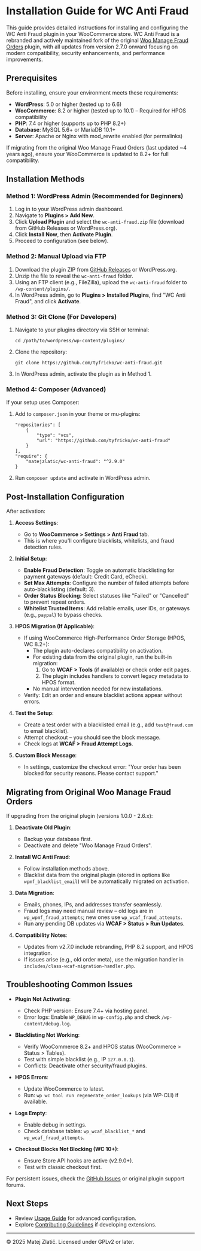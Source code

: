 # Installation Guide for WC Anti Fraud

This guide provides detailed instructions for installing and configuring the WC Anti Fraud plugin in your WooCommerce store. WC Anti Fraud is a rebranded and actively maintained fork of the original [Woo Manage Fraud Orders](https://wordpress.org/plugins/woo-manage-fraud-orders/) plugin, with all updates from version 2.7.0 onward focusing on modern compatibility, security enhancements, and performance improvements.

## Prerequisites

Before installing, ensure your environment meets these requirements:
- **WordPress**: 5.0 or higher (tested up to 6.6)
- **WooCommerce**: 8.2 or higher (tested up to 10.1) – Required for HPOS compatibility
- **PHP**: 7.4 or higher (supports up to PHP 8.2+)
- **Database**: MySQL 5.6+ or MariaDB 10.1+
- **Server**: Apache or Nginx with mod_rewrite enabled (for permalinks)

If migrating from the original Woo Manage Fraud Orders (last updated ~4 years ago), ensure your WooCommerce is updated to 8.2+ for full compatibility.

## Installation Methods

### Method 1: WordPress Admin (Recommended for Beginners)
1. Log in to your WordPress admin dashboard.
2. Navigate to **Plugins > Add New**.
3. Click **Upload Plugin** and select the `wc-anti-fraud.zip` file (download from GitHub Releases or WordPress.org).
4. Click **Install Now**, then **Activate Plugin**.
5. Proceed to configuration (see below).

### Method 2: Manual Upload via FTP
1. Download the plugin ZIP from [GitHub Releases](https://github.com/tyfricko/wc-anti-fraud/releases) or WordPress.org.
2. Unzip the file to reveal the `wc-anti-fraud` folder.
3. Using an FTP client (e.g., FileZilla), upload the `wc-anti-fraud` folder to `/wp-content/plugins/`.
4. In WordPress admin, go to **Plugins > Installed Plugins**, find "WC Anti Fraud", and click **Activate**.

### Method 3: Git Clone (For Developers)
1. Navigate to your plugins directory via SSH or terminal:
   ```
   cd /path/to/wordpress/wp-content/plugins/
   ```
2. Clone the repository:
   ```
   git clone https://github.com/tyfricko/wc-anti-fraud.git
   ```
3. In WordPress admin, activate the plugin as in Method 1.

### Method 4: Composer (Advanced)
If your setup uses Composer:
1. Add to `composer.json` in your theme or mu-plugins:
   ```
   "repositories": [
       {
           "type": "vcs",
           "url": "https://github.com/tyfricko/wc-anti-fraud"
       }
   ],
   "require": {
       "matejzlatic/wc-anti-fraud": "^2.9.0"
   }
   ```
2. Run `composer update` and activate in WordPress admin.

## Post-Installation Configuration

After activation:

1. **Access Settings**:
   - Go to **WooCommerce > Settings > Anti Fraud** tab.
   - This is where you'll configure blacklists, whitelists, and fraud detection rules.

2. **Initial Setup**:
   - **Enable Fraud Detection**: Toggle on automatic blacklisting for payment gateways (default: Credit Card, eCheck).
   - **Set Max Attempts**: Configure the number of failed attempts before auto-blacklisting (default: 3).
   - **Order Status Blocking**: Select statuses like "Failed" or "Cancelled" to prevent repeat orders.
   - **Whitelist Trusted Items**: Add reliable emails, user IDs, or gateways (e.g., `paypal`) to bypass checks.

3. **HPOS Migration (If Applicable)**:
   - If using WooCommerce High-Performance Order Storage (HPOS, WC 8.2+):
     - The plugin auto-declares compatibility on activation.
     - For existing data from the original plugin, run the built-in migration:
       1. Go to **WCAF > Tools** (if available) or check order edit pages.
       2. The plugin includes handlers to convert legacy metadata to HPOS format.
     - No manual intervention needed for new installations.
   - Verify: Edit an order and ensure blacklist actions appear without errors.

4. **Test the Setup**:
   - Create a test order with a blacklisted email (e.g., add `test@fraud.com` to email blacklist).
   - Attempt checkout – you should see the block message.
   - Check logs at **WCAF > Fraud Attempt Logs**.

5. **Custom Block Message**:
   - In settings, customize the checkout error: "Your order has been blocked for security reasons. Please contact support."

## Migrating from Original Woo Manage Fraud Orders

If upgrading from the original plugin (versions 1.0.0 - 2.6.x):

1. **Deactivate Old Plugin**:
   - Backup your database first.
   - Deactivate and delete "Woo Manage Fraud Orders".

2. **Install WC Anti Fraud**:
   - Follow installation methods above.
   - Blacklist data from the original plugin (stored in options like `wpmf_blacklist_email`) will be automatically migrated on activation.

3. **Data Migration**:
   - Emails, phones, IPs, and addresses transfer seamlessly.
   - Fraud logs may need manual review – old logs are in `wp_wpmf_fraud_attempts`; new ones use `wp_wcaf_fraud_attempts`.
   - Run any pending DB updates via **WCAF > Status > Run Updates**.

4. **Compatibility Notes**:
   - Updates from v2.7.0 include rebranding, PHP 8.2 support, and HPOS integration.
   - If issues arise (e.g., old order meta), use the migration handler in `includes/class-wcaf-migration-handler.php`.

## Troubleshooting Common Issues

- **Plugin Not Activating**:
  - Check PHP version: Ensure 7.4+ via hosting panel.
  - Error logs: Enable `WP_DEBUG` in `wp-config.php` and check `/wp-content/debug.log`.

- **Blacklisting Not Working**:
  - Verify WooCommerce 8.2+ and HPOS status (WooCommerce > Status > Tables).
  - Test with simple blacklist (e.g., IP `127.0.0.1`).
  - Conflicts: Deactivate other security/fraud plugins.

- **HPOS Errors**:
  - Update WooCommerce to latest.
  - Run: `wp wc tool run regenerate_order_lookups` (via WP-CLI) if available.

- **Logs Empty**:
  - Enable debug in settings.
  - Check database tables: `wp_wcaf_blacklist_*` and `wp_wcaf_fraud_attempts`.

- **Checkout Blocks Not Blocking (WC 10+)**:
  - Ensure Store API hooks are active (v2.9.0+).
  - Test with classic checkout first.

For persistent issues, check the [GitHub Issues](https://github.com/tyfricko/wc-anti-fraud/issues) or original plugin support forums.

## Next Steps

- Review [Usage Guide](USAGE.md) for advanced configuration.
- Explore [Contributing Guidelines](CONTRIBUTING.md) if developing extensions.

---

&copy; 2025 Matej Zlatič. Licensed under GPLv2 or later.